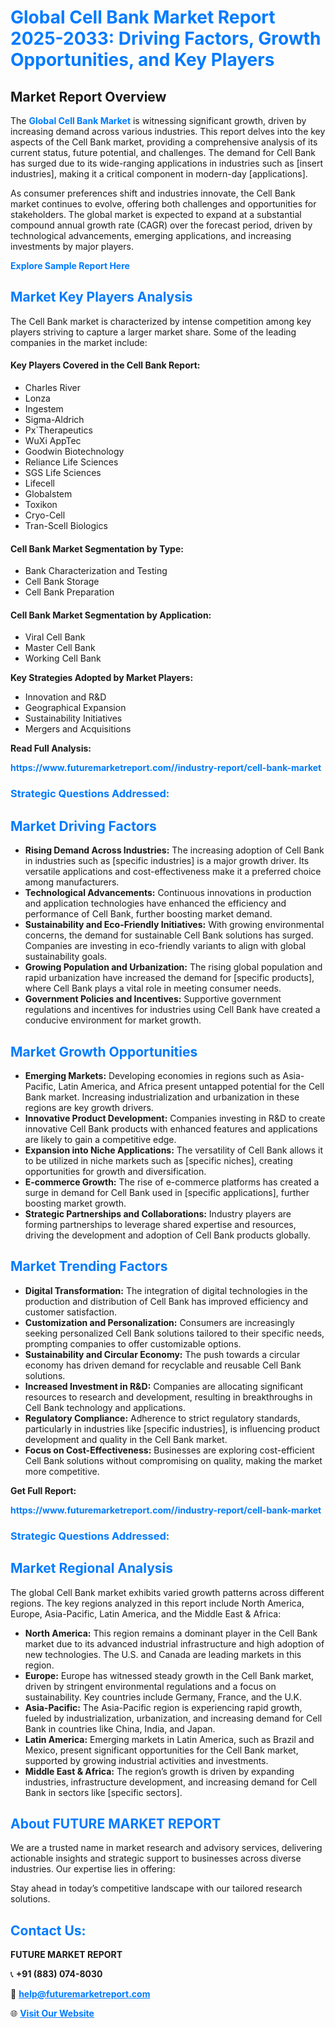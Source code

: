 <h1 style="color: #007BFF;">Global Cell Bank Market Report 2025-2033: Driving Factors, Growth Opportunities, and Key Players</h1>

<section id="overview">
<h2>Market Report Overview</h2>
<p>The <a href="https://www.futuremarketreport.com//industry-report/cell-bank-market" style="color: #007BFF; text-decoration: none;"><strong>Global Cell Bank Market</strong></a> is witnessing significant growth, driven by increasing demand across various industries. This report delves into the key aspects of the Cell Bank market, providing a comprehensive analysis of its current status, future potential, and challenges. The demand for Cell Bank has surged due to its wide-ranging applications in industries such as [insert industries], making it a critical component in modern-day [applications].</p>
<p>As consumer preferences shift and industries innovate, the Cell Bank market continues to evolve, offering both challenges and opportunities for stakeholders. The global market is expected to expand at a substantial compound annual growth rate (CAGR) over the forecast period, driven by technological advancements, emerging applications, and increasing investments by major players.</p>
</section>

<section id="overview">
<p><a href="https://www.futuremarketreport.com//request-sample/reportId=64603" style="color: #007BFF; text-decoration: none;"><strong>Explore Sample Report Here</strong></a></p>
</section>

<section id="key-players">
<h2 style="color: #007BFF;">Market Key Players Analysis</h2>
<p>The Cell Bank market is characterized by intense competition among key players striving to capture a larger market share. Some of the leading companies in the market include:</p>
<h4>Key Players Covered in the Cell Bank Report:</h4>
<ul><li>Charles River</li><li>Lonza</li><li>Ingestem</li><li>Sigma-Aldrich</li><li>Px`Therapeutics</li><li>WuXi AppTec</li><li>Goodwin Biotechnology</li><li>Reliance Life Sciences</li><li>SGS Life Sciences</li><li>Lifecell</li><li>Globalstem</li><li>Toxikon</li><li>Cryo-Cell</li><li>Tran-Scell Biologics</li></ul>
<h4>Cell Bank Market Segmentation by Type:</h4>
<ul><li>Bank Characterization and Testing</li><li>Cell Bank Storage</li><li>Cell Bank Preparation</li></ul>

<h4>Cell Bank Market Segmentation by Application:</h4>
<ul><li>Viral Cell Bank</li><li>Master Cell Bank</li><li>Working Cell Bank</li></ul>
<p><strong>Key Strategies Adopted by Market Players:</strong></p>
<ul>
<li>Innovation and R&D</li>
<li>Geographical Expansion</li>
<li>Sustainability Initiatives</li>
<li>Mergers and Acquisitions</li>
</ul>
</section>

<section>
<p><strong>Read Full Analysis: </strong></p><a href="https://www.futuremarketreport.com//industry-report/cell-bank-market" style="color: #007BFF; text-decoration: none;"><strong>https://www.futuremarketreport.com//industry-report/cell-bank-market</strong></a>
<h3 style="color: #007BFF;">Strategic Questions Addressed:</h3>
</section>

<section id="driving-factors">
<h2 style="color: #007BFF;">Market Driving Factors</h2>
<ul>
<li><strong>Rising Demand Across Industries:</strong> The increasing adoption of Cell Bank in industries such as [specific industries] is a major growth driver. Its versatile applications and cost-effectiveness make it a preferred choice among manufacturers.</li>
<li><strong>Technological Advancements:</strong> Continuous innovations in production and application technologies have enhanced the efficiency and performance of Cell Bank, further boosting market demand.</li>
<li><strong>Sustainability and Eco-Friendly Initiatives:</strong> With growing environmental concerns, the demand for sustainable Cell Bank solutions has surged. Companies are investing in eco-friendly variants to align with global sustainability goals.</li>
<li><strong>Growing Population and Urbanization:</strong> The rising global population and rapid urbanization have increased the demand for [specific products], where Cell Bank plays a vital role in meeting consumer needs.</li>
<li><strong>Government Policies and Incentives:</strong> Supportive government regulations and incentives for industries using Cell Bank have created a conducive environment for market growth.</li>
</ul>
</section>

<section id="growth-opportunities">
<h2 style="color: #007BFF;">Market Growth Opportunities</h2>
<ul>
<li><strong>Emerging Markets:</strong> Developing economies in regions such as Asia-Pacific, Latin America, and Africa present untapped potential for the Cell Bank market. Increasing industrialization and urbanization in these regions are key growth drivers.</li>
<li><strong>Innovative Product Development:</strong> Companies investing in R&D to create innovative Cell Bank products with enhanced features and applications are likely to gain a competitive edge.</li>
<li><strong>Expansion into Niche Applications:</strong> The versatility of Cell Bank allows it to be utilized in niche markets such as [specific niches], creating opportunities for growth and diversification.</li>
<li><strong>E-commerce Growth:</strong> The rise of e-commerce platforms has created a surge in demand for Cell Bank used in [specific applications], further boosting market growth.</li>
<li><strong>Strategic Partnerships and Collaborations:</strong> Industry players are forming partnerships to leverage shared expertise and resources, driving the development and adoption of Cell Bank products globally.</li>
</ul>
</section>

<section id="trending-factors">
<h2 style="color: #007BFF;">Market Trending Factors</h2>
<ul>
<li><strong>Digital Transformation:</strong> The integration of digital technologies in the production and distribution of Cell Bank has improved efficiency and customer satisfaction.</li>
<li><strong>Customization and Personalization:</strong> Consumers are increasingly seeking personalized Cell Bank solutions tailored to their specific needs, prompting companies to offer customizable options.</li>
<li><strong>Sustainability and Circular Economy:</strong> The push towards a circular economy has driven demand for recyclable and reusable Cell Bank solutions.</li>
<li><strong>Increased Investment in R&D:</strong> Companies are allocating significant resources to research and development, resulting in breakthroughs in Cell Bank technology and applications.</li>
<li><strong>Regulatory Compliance:</strong> Adherence to strict regulatory standards, particularly in industries like [specific industries], is influencing product development and quality in the Cell Bank market.</li>
<li><strong>Focus on Cost-Effectiveness:</strong> Businesses are exploring cost-efficient Cell Bank solutions without compromising on quality, making the market more competitive.</li>
</ul>
</section>

<section>
<p><strong>Get Full Report: </strong></p><a href="https://www.futuremarketreport.com//industry-report/cell-bank-market" style="color: #007BFF; text-decoration: none;"><strong>https://www.futuremarketreport.com//industry-report/cell-bank-market</strong></a>
<h3 style="color: #007BFF;">Strategic Questions Addressed:</h3>
</section>


<section id="regional-analysis">
<h2 style="color: #007BFF;">Market Regional Analysis</h2>
<p>The global Cell Bank market exhibits varied growth patterns across different regions. The key regions analyzed in this report include North America, Europe, Asia-Pacific, Latin America, and the Middle East & Africa:</p>
<ul>
<li><strong>North America:</strong> This region remains a dominant player in the Cell Bank market due to its advanced industrial infrastructure and high adoption of new technologies. The U.S. and Canada are leading markets in this region.</li>
<li><strong>Europe:</strong> Europe has witnessed steady growth in the Cell Bank market, driven by stringent environmental regulations and a focus on sustainability. Key countries include Germany, France, and the U.K.</li>
<li><strong>Asia-Pacific:</strong> The Asia-Pacific region is experiencing rapid growth, fueled by industrialization, urbanization, and increasing demand for Cell Bank in countries like China, India, and Japan.</li>
<li><strong>Latin America:</strong> Emerging markets in Latin America, such as Brazil and Mexico, present significant opportunities for the Cell Bank market, supported by growing industrial activities and investments.</li>
<li><strong>Middle East & Africa:</strong> The region’s growth is driven by expanding industries, infrastructure development, and increasing demand for Cell Bank in sectors like [specific sectors].</li>
</ul>
</section>

<footer>
<h2 style="color: #007BFF;">About FUTURE MARKET REPORT</h2>
<p>We are a trusted name in market research and advisory services, delivering actionable insights and strategic support to businesses across diverse industries. Our expertise lies in offering:</p>

<p>Stay ahead in today’s competitive landscape with our tailored research solutions.</p>

<h2 style="color: #007BFF;">Contact Us:</h2>
<p><strong>FUTURE MARKET REPORT</strong></p>
<p>📞 <strong>+91 (883) 074-8030</strong></p>
<p>📧 <strong><a href="mailto:help@futuremarketreport.com" style="color: #007BFF;">help@futuremarketreport.com</a></strong></p>
<p>🌐 <strong><a href="https://www.futuremarketreport.com/" style="color: #007BFF;">Visit Our Website</a></strong></p>
</footer>